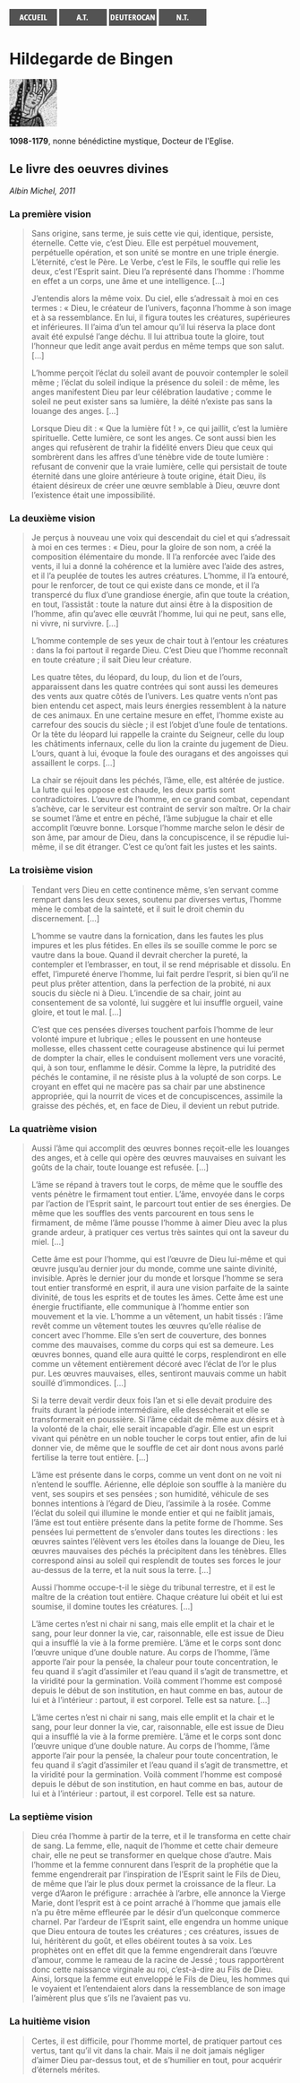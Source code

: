 [<img src="/images/accueil.png">](/)
[<img src="/images/ancientestament.png">](/pages/ancientestament.html)
[<img src="/images/deuterocanoniques.png">](/pages/deuterocanoniques.html)
[<img src="/images/nouveautestament.png">](/pages/nouveautestament.html)

# Hildegarde de Bingen

[<img src="/images/hildegardedebingen.png">](https://fr.wikipedia.org/wiki/Hildegarde_de_Bingen)

**1098-1179**, nonne bénédictine mystique, Docteur de l'Eglise.


## Le livre des oeuvres divines <a name="hildegardedebingen-livredesoeuvresdivines"></a>
*Albin Michel, 2011*

### La première vision
>Sans origine, sans terme, je suis cette vie qui, identique, persiste, éternelle. Cette vie, c’est Dieu. Elle est perpétuel mouvement, perpétuelle opération, et son unité se montre en une triple énergie. L’éternité, c’est le Père. Le Verbe, c’est le Fils, le souffle qui relie les deux, c’est l’Esprit saint. Dieu l’a représenté dans l’homme : l’homme en effet a un corps, une âme et une intelligence. […]
>
>J’entendis alors la même voix. Du ciel, elle s’adressait à moi en ces termes : « Dieu, le créateur de l’univers, façonna l’homme à son image et à sa ressemblance. En lui, il figura toutes les créatures, supérieures et inférieures. Il l’aima d’un tel amour qu’il lui réserva la place dont avait été expulsé l’ange déchu. Il lui attribua toute la gloire, tout l’honneur que ledit ange avait perdus en même temps que son salut. […]
>
>L’homme perçoit l’éclat du soleil avant de pouvoir contempler le soleil même ; l’éclat du soleil indique la présence du soleil : de même, les anges manifestent Dieu par leur célébration laudative ; comme le soleil ne peut exister sans sa lumière, la déité n’existe pas sans la louange des anges. […]
>
>Lorsque Dieu dit : « Que la lumière fût ! », ce qui jaillit, c’est la lumière spirituelle. Cette lumière, ce sont les anges. Ce sont aussi bien les anges qui refusèrent de trahir la fidélité envers Dieu que ceux qui sombrèrent dans les affres d’une ténèbre vide de toute lumière : refusant de convenir que la vraie lumière, celle qui persistait de toute éternité dans une gloire antérieure à toute origine, était Dieu, ils étaient désireux de créer une œuvre semblable à Dieu, œuvre dont l’existence était une impossibilité.

### La deuxième vision
> Je perçus à nouveau une voix qui descendait du ciel et qui s’adressait à moi en ces termes : « Dieu, pour la gloire de son nom, a créé la composition élémentaire du monde. Il l’a renforcée avec l’aide des vents, il lui a donné la cohérence et la lumière avec l’aide des astres, et il l’a peuplée de toutes les autres créatures. L’homme, il l’a entouré, pour le renforcer, de tout ce qui existe dans ce monde, et il l’a transpercé du flux d’une grandiose énergie, afin que toute la création, en tout, l’assistât : toute la nature dut ainsi être à la disposition de l’homme, afin qu’avec elle œuvrât l’homme, lui qui ne peut, sans elle, ni vivre, ni survivre. […]
>
>L’homme contemple de ses yeux de chair tout à l’entour les créatures : dans la foi partout il regarde Dieu. C’est Dieu que l’homme reconnaît en toute créature ; il sait Dieu leur créature.
>
>Les quatre têtes, du léopard, du loup, du lion et de l’ours, apparaissent dans les quatre contrées qui sont aussi les demeures des vents aux quatre côtés de l’univers. Les quatre vents n’ont pas bien entendu cet aspect, mais leurs énergies ressemblent à la nature de ces animaux. En une certaine mesure en effet, l’homme existe au carrefour des soucis du siècle ; il est l’objet d’une foule de tentations. Or la tête du léopard lui rappelle la crainte du Seigneur, celle du loup les châtiments infernaux, celle du lion la crainte du jugement de Dieu. L’ours, quant à lui, évoque la foule des ouragans et des angoisses qui assaillent le corps. […]
>
>La chair se réjouit dans les péchés, l’âme, elle, est altérée de justice. La lutte qui les oppose est chaude, les deux partis sont contradictoires. L’œuvre de l’homme, en ce grand combat, cependant s’achève, car le serviteur est contraint de servir son maître. Or la chair se soumet l’âme et entre en péché, l’âme subjugue la chair et elle accomplit l’œuvre bonne. Lorsque l’homme marche selon le désir de son âme, par amour de Dieu, dans la concupiscence, il se répudie lui-même, il se dit étranger. C’est ce qu’ont fait les justes et les saints.

### La troisième vision
>Tendant vers Dieu en cette continence même, s’en servant comme rempart dans les deux sexes, soutenu par diverses vertus, l’homme mène le combat de la sainteté, et il suit le droit chemin du discernement. […]
>
>L’homme se vautre dans la fornication, dans les fautes les plus impures et les plus fétides. En elles ils se souille comme le porc se vautre dans la boue. Quand il devrait chercher la pureté, la contempler et l’embrasser, en tout, il se rend méprisable et dissolu. En effet, l’impureté énerve l’homme, lui fait perdre l’esprit, si bien qu’il ne peut plus prêter attention, dans la perfection de la probité, ni aux soucis du siècle ni à Dieu. L’incendie de sa chair, joint au consentement de sa volonté, lui suggère et lui insuffle orgueil, vaine gloire, et tout le mal. […]
>
>C’est que ces pensées diverses touchent parfois l’homme de leur volonté impure et lubrique ; elles le poussent en une honteuse mollesse, elles chassent cette courageuse abstinence qui lui permet de dompter la chair, elles le conduisent mollement vers une voracité, qui, à son tour, enflamme le désir. Comme la lèpre, la putridité des péchés le contamine, il ne résiste plus à la volupté de son corps. Le croyant en effet qui ne macère pas sa chair par une abstinence appropriée, qui la nourrit de vices et de concupiscences, assimile la graisse des péchés, et, en face de Dieu, il devient un rebut putride.

### La quatrième vision
>Aussi l’âme qui accomplit des œuvres bonnes reçoit-elle les louanges des anges, et à celle qui opère des œuvres mauvaises en suivant les goûts de la chair, toute louange est refusée. […]
>
>L’âme se répand à travers tout le corps, de même que le souffle des vents pénètre le firmament tout entier. L’âme, envoyée dans le corps par l’action de l’Esprit saint, le parcourt tout entier de ses énergies. De même que les souffles des vents parcourent en tous sens le firmament, de même l’âme pousse l’homme à aimer Dieu avec la plus grande ardeur, à pratiquer ces vertus très saintes qui ont la saveur du miel. […]
>
>Cette âme est pour l’homme, qui est l’œuvre de Dieu lui-même et qui œuvre jusqu’au dernier jour du monde, comme une sainte divinité, invisible. Après le dernier jour du monde et lorsque l’homme se sera tout entier transformé en esprit, il aura une vision parfaite de la sainte divinité, de tous les esprits et de toutes les âmes. Cette âme est une énergie fructifiante, elle communique à l’homme entier son mouvement et la vie. L’homme a un vêtement, un habit tissés : l’âme revêt comme un vêtement toutes les œuvres qu’elle réalise de concert avec l’homme. Elle s’en sert de couverture, des bonnes comme des mauvaises, comme du corps qui est sa demeure. Les œuvres bonnes, quand elle aura quitté le corps, resplendiront en elle comme un vêtement entièrement décoré avec l’éclat de l’or le plus pur. Les œuvres mauvaises, elles, sentiront mauvais comme un habit souillé d’immondices. […]
>
>Si la terre devait verdir deux fois l’an et si elle devait produire des fruits durant la période intermédiaire, elle dessécherait et elle se transformerait en poussière. Si l’âme cédait de même aux désirs et à la volonté de la chair, elle serait incapable d’agir. Elle est un esprit vivant qui pénètre en un noble toucher le corps tout entier, afin de lui donner vie, de même que le souffle de cet air dont nous avons parlé fertilise la terre tout entière. […]
>
>L’âme est présente dans le corps, comme un vent dont on ne voit ni n’entend le souffle. Aérienne, elle déploie son souffle à la manière du vent, ses soupirs et ses pensées ; son humidité, véhicule de ses bonnes intentions à l’égard de Dieu, l’assimile à la rosée. Comme l’éclat du soleil qui illumine le monde entier et qui ne faiblit jamais, l’âme est tout entière présente dans la petite forme de l’homme. Ses pensées lui permettent de s’envoler dans toutes les directions : les œuvres saintes l’élèvent vers les étoiles dans la louange de Dieu, les œuvres mauvaises des péchés la précipitent dans les ténèbres. Elles correspond ainsi au soleil qui resplendit de toutes ses forces le jour au-dessus de la terre, et la nuit sous la terre. […]
>
>Aussi l’homme occupe-t-il le siège du tribunal terrestre, et il est le maître de la création tout entière. Chaque créature lui obéit et lui est soumise, il domine toutes les créatures. […]
>
>L’âme certes n’est ni chair ni sang, mais elle emplit et la chair et le sang, pour leur donner la vie, car, raisonnable, elle est issue de Dieu qui a insufflé la vie à la forme première. L’âme et le corps sont donc l’œuvre unique d’une double nature. Au corps de l’homme, l’âme apporte l’air pour la pensée, la chaleur pour toute concentration, le feu quand il s’agit d’assimiler et l’eau quand il s’agit de transmettre, et la viridité pour la germination. Voilà comment l’homme est composé depuis le début de son institution, en haut comme en bas, autour de lui et à l’intérieur : partout, il est corporel. Telle est sa nature. […]
>
>L’âme certes n’est ni chair ni sang, mais elle emplit et la chair et le sang, pour leur donner la vie, car, raisonnable, elle est issue de Dieu qui a insufflé la vie à la forme première. L’âme et le corps sont donc l’œuvre unique d’une double nature. Au corps de l’homme, l’âme apporte l’air pour la pensée, la chaleur pour toute concentration, le feu quand il s’agit d’assimiler et l’eau quand il s’agit de transmettre, et la viridité pour la germination. Voilà comment l’homme est composé depuis le début de son institution, en haut comme en bas, autour de lui et à l’intérieur : partout, il est corporel. Telle est sa nature.

### La septième vision
>Dieu créa l’homme à partir de la terre, et il le transforma en cette chair de sang. La femme, elle, naquit de l’homme et cette chair demeure chair, elle ne peut se transformer en quelque chose d’autre. Mais l’homme et la femme connurent dans l’esprit de la prophétie que la femme engendrerait par l’inspiration de l’Esprit saint le Fils de Dieu, de même que l’air le plus doux permet la croissance de la fleur. La verge d’Aaron le préfigure : arrachée à l’arbre, elle annonce la Vierge Marie, dont l’esprit est à ce point arraché à l’homme que jamais elle n’a pu être même effleurée par le désir d’un quelconque commerce charnel. Par l’ardeur de l’Esprit saint, elle engendra un homme unique que Dieu entoura de toutes les créatures ; ces créatures, issues de lui, héritèrent du goût, et elles obéirent toutes à sa voix. Les prophètes ont en effet dit que la femme engendrerait dans l’œuvre d’amour, comme le rameau de la racine de Jessé ; tous rapportèrent donc cette naissance virginale au roi, c’est-à-dire au Fils de Dieu. Ainsi, lorsque la femme eut enveloppé le Fils de Dieu, les hommes qui le voyaient et l’entendaient alors dans la ressemblance de son image l’aimèrent plus que s’ils ne l’avaient pas vu.

### La huitième vision
>Certes, il est difficile, pour l’homme mortel, de pratiquer partout ces vertus, tant qu’il vit dans la chair. Mais il ne doit jamais négliger d’aimer Dieu par-dessus tout, et de s’humilier en tout, pour acquérir d’éternels mérites.